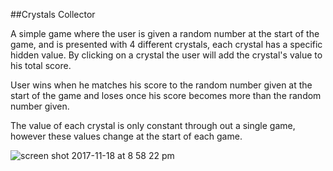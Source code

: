 ##Crystals Collector

A simple game where the user is given a random number at the start of the game, and is presented with 4 different crystals, each crystal has a specific hidden value. By clicking on a crystal the user will add the crystal's value to his total score.

User wins when he matches his score to the random number given at the start of the game and loses once his score becomes more than the random number given.

The value of each crystal is only constant through out a single game, however these values change at the start of each game.

![screen shot 2017-11-18 at 8 58 22 pm](https://user-images.githubusercontent.com/31390306/32986577-49c213dc-cca3-11e7-9d7f-37b78bcb9500.png)
